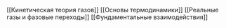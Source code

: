 [[Кинетическая теория газов]]
[[Основы термодинамики]]
[[Реальные газы и фазовые переходы]]
[[Фундаментальные взаимодействия]]
